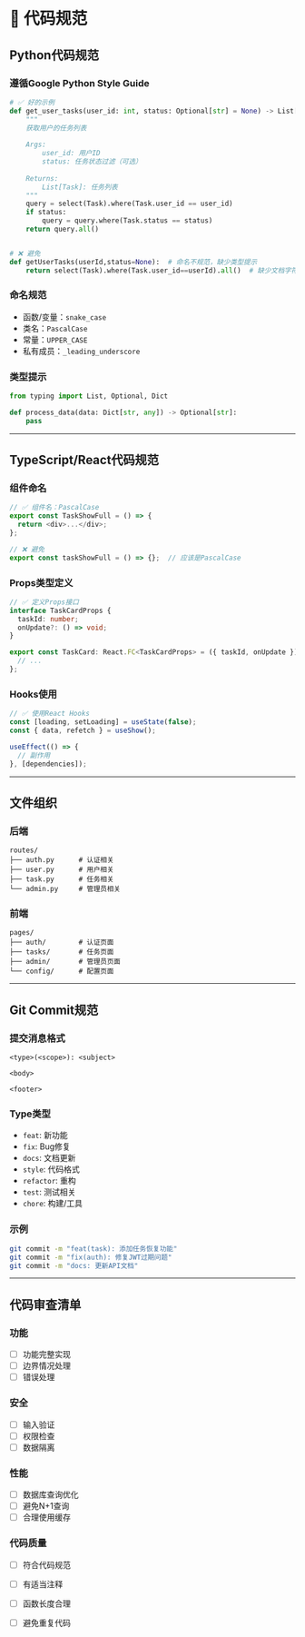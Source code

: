 # 📏 代码规范

## Python代码规范

### 遵循Google Python Style Guide

```python
# ✅ 好的示例
def get_user_tasks(user_id: int, status: Optional[str] = None) -> List[Task]:
    """
    获取用户的任务列表
    
    Args:
        user_id: 用户ID
        status: 任务状态过滤（可选）
    
    Returns:
        List[Task]: 任务列表
    """
    query = select(Task).where(Task.user_id == user_id)
    if status:
        query = query.where(Task.status == status)
    return query.all()


# ❌ 避免
def getUserTasks(userId,status=None):  # 命名不规范，缺少类型提示
    return select(Task).where(Task.user_id==userId).all()  # 缺少文档字符串
```

### 命名规范
- 函数/变量：`snake_case`
- 类名：`PascalCase`
- 常量：`UPPER_CASE`
- 私有成员：`_leading_underscore`

### 类型提示
```python
from typing import List, Optional, Dict

def process_data(data: Dict[str, any]) -> Optional[str]:
    pass
```

---

## TypeScript/React代码规范

### 组件命名
```typescript
// ✅ 组件名：PascalCase
export const TaskShowFull = () => {
  return <div>...</div>;
};

// ❌ 避免
export const taskShowFull = () => {};  // 应该是PascalCase
```

### Props类型定义
```typescript
// ✅ 定义Props接口
interface TaskCardProps {
  taskId: number;
  onUpdate?: () => void;
}

export const TaskCard: React.FC<TaskCardProps> = ({ taskId, onUpdate }) => {
  // ...
};
```

### Hooks使用
```typescript
// ✅ 使用React Hooks
const [loading, setLoading] = useState(false);
const { data, refetch } = useShow();

useEffect(() => {
  // 副作用
}, [dependencies]);
```

---

## 文件组织

### 后端
```
routes/
├── auth.py      # 认证相关
├── user.py      # 用户相关
├── task.py      # 任务相关
└── admin.py     # 管理员相关
```

### 前端
```
pages/
├── auth/        # 认证页面
├── tasks/       # 任务页面
├── admin/       # 管理员页面
└── config/      # 配置页面
```

---

## Git Commit规范

### 提交消息格式
```
<type>(<scope>): <subject>

<body>

<footer>
```

### Type类型
- `feat`: 新功能
- `fix`: Bug修复
- `docs`: 文档更新
- `style`: 代码格式
- `refactor`: 重构
- `test`: 测试相关
- `chore`: 构建/工具

### 示例
```bash
git commit -m "feat(task): 添加任务恢复功能"
git commit -m "fix(auth): 修复JWT过期问题"
git commit -m "docs: 更新API文档"
```

---

## 代码审查清单

### 功能
- [ ] 功能完整实现
- [ ] 边界情况处理
- [ ] 错误处理

### 安全
- [ ] 输入验证
- [ ] 权限检查
- [ ] 数据隔离

### 性能
- [ ] 数据库查询优化
- [ ] 避免N+1查询
- [ ] 合理使用缓存

### 代码质量
- [ ] 符合代码规范
- [ ] 有适当注释
- [ ] 函数长度合理
- [ ] 避免重复代码

